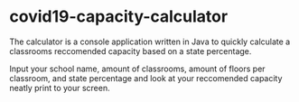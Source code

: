# covid19-capacity-calculator
The calculator is a console application written in Java to quickly calculate a classrooms reccomended capacity based on a state percentage.

Input your school name, amount of classrooms, amount of floors per classroom, and state percentage and look at your reccomended capacity neatly print to your screen.
